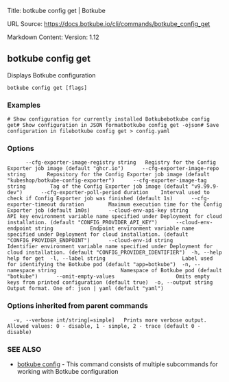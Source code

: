 Title: botkube config get | Botkube

URL Source: https://docs.botkube.io/cli/commands/botkube_config_get

Markdown Content:
Version: 1.12

botkube config get[​](#botkube-config-get "Direct link to botkube config get")
------------------------------------------------------------------------------

Displays Botkube configuration

    botkube config get [flags]

### Examples[​](#examples "Direct link to Examples")

    # Show configuration for currently installed Botkubebotkube config get# Show configuration in JSON formatbotkube config get -ojson# Save configuration in filebotkube config get > config.yaml

### Options[​](#options "Direct link to Options")

          --cfg-exporter-image-registry string   Registry for the Config Exporter job image (default "ghcr.io")      --cfg-exporter-image-repo string       Repository for the Config Exporter job image (default "kubeshop/botkube-config-exporter")      --cfg-exporter-image-tag string        Tag of the Config Exporter job image (default "v9.99.9-dev")      --cfg-exporter-poll-period duration    Interval used to check if Config Exporter job was finished (default 1s)      --cfg-exporter-timeout duration        Maximum execution time for the Config Exporter job (default 1m0s)      --cloud-env-api-key string             API key environment variable name specified under Deployment for cloud installation. (default "CONFIG_PROVIDER_API_KEY")      --cloud-env-endpoint string            Endpoint environment variable name specified under Deployment for cloud installation. (default "CONFIG_PROVIDER_ENDPOINT")      --cloud-env-id string                  Identifier environment variable name specified under Deployment for cloud installation. (default "CONFIG_PROVIDER_IDENTIFIER")  -h, --help                                 help for get  -l, --label string                         Label used for identifying the Botkube pod (default "app=botkube")  -n, --namespace string                     Namespace of Botkube pod (default "botkube")      --omit-empty-values                    Omits empty keys from printed configuration (default true)  -o, --output string                        Output format. One of: json | yaml (default "yaml")

### Options inherited from parent commands[​](#options-inherited-from-parent-commands "Direct link to Options inherited from parent commands")

      -v, --verbose int/string[=simple]   Prints more verbose output. Allowed values: 0 - disable, 1 - simple, 2 - trace (default 0 - disable)

### SEE ALSO[​](#see-also "Direct link to SEE ALSO")

*   [botkube config](https://docs.botkube.io/cli/commands/botkube_config) - This command consists of multiple subcommands for working with Botkube configuration

